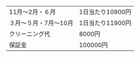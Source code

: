 |  |  |
| --- | --- |
|11月～2月・６月 | 1日当たり10900円 |
| ３月～５月・7月～10月 | 1日当たり11900円 |
| クリーニング代 | 8000円 |
| 保証金 | 100000円 |
